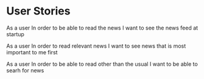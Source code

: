 # User Stories

As a user
In order to be able to read the news
I want to see the news feed at startup

As a user
In order to read relevant news
I want to see news that is most important to me first

As a user
In order to be able to read other than the usual
I want to be able to searh for news
